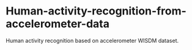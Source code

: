 # Human-activity-recognition-from-accelerometer-data
Human activity recognition based on accelerometer WISDM dataset.
